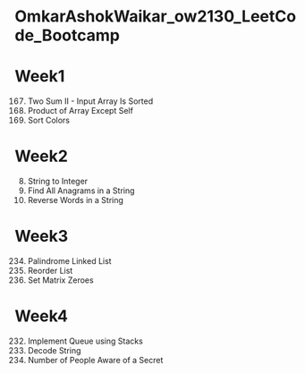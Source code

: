 # OmkarAshokWaikar_ow2130_LeetCode_Bootcamp


# Week1 
 167. Two Sum II - Input Array Is Sorted
 238. Product of Array Except Self
 75. Sort Colors


# Week2
 8. String to Integer
 438. Find All Anagrams in a String
 151. Reverse Words in a String


# Week3
 234. Palindrome Linked List
 143. Reorder List
 73. Set Matrix Zeroes

# Week4
 232. Implement Queue using Stacks
 394. Decode String
 2327. Number of People Aware of a Secret
